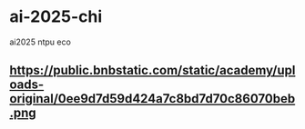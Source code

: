 # ai-2025-chi
ai2025 ntpu eco

## https://public.bnbstatic.com/static/academy/uploads-original/0ee9d7d59d424a7c8bd7d70c86070beb.png
